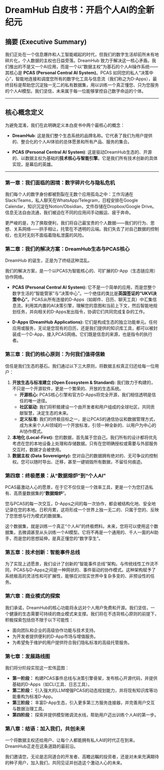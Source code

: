 # DreamHub 白皮书：开启个人AI的全新纪元

## 摘要 (Executive Summary)

我们正处在一个信息爆炸和人工智能崛起的时代，但我们的数字生活却前所未有地碎片化，个人数据的主权也日益旁落。DreamHub 致力于解决这一核心矛盾。我们推出的不是又一个AI应用，而是一个以“数据主权”为基石的个人AI操作系统——其核心是 **PCAS (Personal Central AI System)**。PCAS 如同您的私人“决策中心”，智能地连接和调度您所有的数字化工具与信息流（我们称之为D-Apps），最终目标是帮助您沉淀独一无二的私有数据集，用以训练一个真正懂您、只为您服务的个人AI模型。我们坚信，未来属于每一位能够掌控自己数字命运的个体。

---
## 核心概念定义

为避免混淆，我们在此明确定义本白皮书中两个最核心的概念：

*   **DreamHub**: 这是我们整个生态系统的品牌名称。它代表了我们为用户提供的、整合化的个人AI体验的总体愿景和所有产品、服务的集合。

*   **PCAS (Personal Central AI System)**: 这是驱动DreamHub生态的、开源的、以数据主权为基础的**技术核心与智能引擎**。它是我们所有技术创新的具体实现，是幕后的英雄。

---

### 第一章：我们面临的困境：数字碎片化与隐私危机

我们每个人的数字身份都被割裂在无数个应用孤岛之中：工作沟通在Slack/Teams，私人聊天在WhatsApp/Telegram，日程安排在Google Calendar，知识沉淀在Notion/Obsidian，文件存储在Dropbox/Google Drive。信息无法自由流通，我们被迫在不同的应用间手动搬运、疲于奔命。

更严峻的是，为了换取便利，我们将自己最宝贵的个人数据——我们的行为、思想、关系网络——拱手相让，托管在不透明的云端。我们失去了对自己数据的控制权，也无时无刻不面临着隐私泄露的风险。

### 第二章：我们的解决方案：DreamHub生态与PCAS核心

DreamHub 的诞生，正是为了终结这种混乱。

我们的解决方案，是一个以PCAS为智能核心的、可扩展的D-App（生态链应用）协作网络。

*   **PCAS (Personal Central AI System):** 它不是一个简单的应用，而是您整个数字生活的“智能管家”与“决策中心”。一个绝佳的类比是**英国签证的“UKVI决策中心”**。PCAS从所有连接的D-Apps（如邮件、日历、聊天工具）中汇集信息流，利用其内置的AI决策引擎，理解您的意图和当前上下文，然后智能地规划任务，并向相关的D-Apps发出指令，协调它们共同完成复杂的工作。

*   **D-Apps (DreamHub Applications):** 它们是构成生态的独立功能单元。任何应用或服务，无论是您现有的日历，还是我们提供的知识库工具，都可以被封装成一个D-App，接入PCAS网络。它们既是信息的来源，也是指令的执行者。

### 第三章：我们的核心原则：为何我们值得信赖

信任是我们生态的基石。我们通过以下三大原则，将数据主权真正归还给每一位用户：

1.  **开放生态与标准建立 (Open Ecosystem & Standard):** 我们致力于构建的，不只是一个开源软件，更是一个繁荣的、开放的生态系统。
    *   **开源核心:** PCAS核心引擎和官方D-Apps将完全开源，我们相信透明是信任的唯一途径。
    *   **社区驱动:** 我们将积极建设一个由开发者和用户组成的全球社区，共同贡献智慧，决定生态的未来。
    *   **定义标准:** 我们的终极目标之一，是让PCAS的通信协议和数据管理方式，成为未来个人AI领域的一个开放标准，引领一种全新的、以用户为中心的AI协作模式。
2.  **本地化 (Local-First):** 您的数据，首先属于您自己。我们所有的设计都将优先考虑在您的本地设备上处理和存储数据。只有在您明确授权或需要与外部服务交互时，数据才会被使用。
3.  **数据主权 (Data Sovereignty):** 您对自己的数据拥有绝对的、无可争议的控制权。您可以随时导出、迁移，甚至一键销毁所有数据，不留任何痕迹。

### 第四章：终极愿景：从“数据熔炉”到“个人AI”

PCAS最激动人心的愿景，在于它不仅仅是一个效率工具，更是一个为您打造私有、高质量数据集的“**数据熔炉**”。

您与PCAS的每一次交互，D-Apps之间的每一次协作，都会被结构化地、安全地记录在您的本地。日积月累，这将形成一个世界上独一无二的、只属于您的、反映了您思想与行为模式的数据集。

这个数据集，就是训练一个真正“个人AI”的终极燃料。未来，您将可以使用这个数据集，去微调甚至从头训练一个AI模型。它将不再是一个通用的、千人一面的AI助手，而是您的思想延伸，是真正懂您的“数字孪生”。

### 第五章：技术创新：智能事件总线

为了实现上述愿景，我们设计了创新的“智能事件总线”架构。与传统线性工作流不同，PCAS与D-Apps之间是一种网状的、事件驱动的协作模式。这种架构赋予了系统极高的灵活性和可扩展性，能够应对现实世界中复杂多变的、非预设性的任务。

### 第六章：商业模式的探索

我们承诺，DreamHub的核心功能将永远对个人用户免费和开源。我们坚信，一个健康的生态需要可持续的商业模式来支撑。我们将在不违背核心原则的前提下，积极探索包括但不限于以下可能性：
*   面向团队和企业的高级协作功能与技术支持。
*   为开发者提供便利的D-App市场与增值服务。
*   为希望免于维护的用户提供符合我们隐私标准的高级托管服务。

### 第七章：发展路线图

我们将分阶段实现这一宏伟蓝图：
*   **第一阶段：** 构建PCAS事件总线与决策引擎骨架，发布核心开源代码，并提供基础的D-Apps（如CLI工具、日志工具）。
*   **第二阶段：** 引入强大的LLM增强PCAS的动态规划能力，并将现有知识库等功能重构为标准D-App。
*   **第三阶段：** 丰富D-App生态，引入更多第三方服务连接器，并完善用户交互与数据治理工具。
*   **第四阶段：** 探索并提供模型微调流水线，帮助用户迈出训练个人AI的第一步。

### 第八章：结语：加入我们，共创未来

一个将数据主权还给用户、让每个人都能拥有私人AI的时代正在到来。DreamHub正走在这条道路的最前沿。

我们邀请您，无论是志同道合的开发者、高瞻远瞩的投资者，还是对未来充满期待的种子用户，加入我们，共同见证并创造这个激动人心的未来。